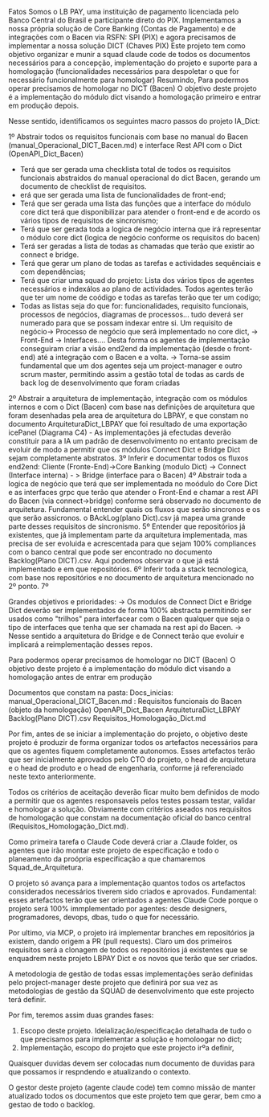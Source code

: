 Fatos
    Somos o LB PAY, uma instituição de pagamento licenciada pelo Banco Central do Brasil e participante direto do PIX.
    Implementamos a nossa própria solução de Core Banking (Contas de Pagamento) e de integrações com o Bacen via RSFN: SPI (PIX) e agora precisamos de implementar a nossa solução DICT (Chaves PIX)
    Este projeto tem como objetivo organizar e munir a squad claude code de todos os documentos necessários para a concepção, implementação do projeto e suporte para a homologação (funcionalidades necessários para despoletar o que for necessário funcionalmente para homologar)
    Resumindo, Para podermos operar precisamos de homologar no DICT  (Bacen)
    O objetivo deste projeto é a implementação do módulo dict visando a homologação primeiro e entrar em produção depois.

Nesse sentido, identificamos os seguintes macro passos do projeto IA_Dict:

1º Abstrair todos os requisitos funcionais com base no manual do Bacen (manual_Operacional_DICT_Bacen.md) e interface Rest API com o Dict (OpenAPI_Dict_Bacen)
   - Terá que ser gerada uma checklista total de todos os requisitos funcionais abstraidos do manual operacional do dict Bacen, gerando um documento de checklist de requisitos.
   - erá que ser gerada uma lista de funcionalidades de front-end;
   - Terá que ser gerada uma lista das funções que a interface do módulo core dict terá que disponibilizar para atender o front-end e de acordo os vários tipos de requisitos de sincronismo;
   - Terá que ser gerada toda a logica de negócio interna que irá representar o módulo core dict (logica de negócio conforme os requisitos do bacen)
   - Terá ser geradas a lista de todas as chamadas que terão que existir ao connect e bridge.
   - Terá que gerar um plano de todas as tarefas e actividades sequênciais e com dependências;
   - Terá que criar uma squad do projeto: Lista dos vários tipos de agentes necessários e indexálos ao plano de actividades. Todos agentes terão que ter um nome de coódigo e todas as tarefas terão que ter um codigo;
   - Todas as listas seja do que for: funcionalidades, requisito funcionais, processos de negócios, diagramas de processos... tudo deverá ser numerado para que se possam indexar entre si. Um requisito de negócio-> Processo de negócio que será implementado no core dict, -> Front-End -> Interfaces.... Desta forma os agentes de implementação conseguiram criar a visão end2end da implementação (desde o front-end) até a integração com o Bacen e a volta.
   -> Torna-se assim fundamental que um dos agentes seja um project-manager e outro scrum master, permitindo assim a gestão total de todas as cards de back log de desenvolvimento que foram criadas

2º Abstrair a arquitetura de implementação, integração com os módulos internos e com o Dict (Bacen) com base nas definições de arquitetura que foram desenhadas pela area de arquitetura do LBPAY, e que constam no documento ArquiteturaDict_LBPAY que foi resultado de uma exportação icePanel (Diagrama C4)
    - As implementações já efectudas deverão constituir para a IA um padrão de desenvolvimento no entanto precisam de evoluir de modo a permitir que os módulos Connect Dict e Bridge Dict sejam completamente abstratos.
3º Inferir e documentar todos os fluxos end2end: Cliente (Fronte-End)->Core Banking (modulo Dict) -> Connect (Interface interna) - > Bridge (interface para o Bacen)
4º Abstrair toda a logica de negócio que terá que ser implementada no moódulo do Core Dict e as interfaces grpc que terão que atender o Front-End e chamar a rest API do Bacen (via connect->bridge) conforme será observado no documento de arquitetura. Fundamental entender quais os fluxos que serão sincronos e os que serão assicronos. o BAckLog(plano Dict).csv já mapea uma grande parte desses requisitos de sincronismo.
5º Entender que repositórios já existentes, que já implementam parte da arquitetura implementada, mas precisa de ser evoluida e acrescentada para que sejam 100% compliances com o banco central que pode ser encontrado no documento Backlog(Plano DICT).csv. Aqui podemos observar o que já está implementado e em que repositórios.
6º Inferir toda a stack tecnologica, com base nos repositórios e no documento de arquitetura mencionado no 2º ponto.
7º 

Grandes objetivos e prioridades:
-> Os modulos de Connect Dict e Bridge Dict deverão ser implementados de forma 100% abstracta permitindo ser usados como "trilhos" para interfacear com o Bacen qualquer que seja o tipo de interfaces que tenha que ser chamada na rest api do Bacen.
-> Nesse sentido a arquitetura do Bridge e de Connect terão que evoluir e implicará a reimplementação desses repos.

Para podermos operar precisamos de homologar no DICT  (Bacen)
O objetivo deste projeto é a implementação do módulo dict visando a homologação antes de entrar em produção

Documentos que constam na pasta: Docs_inicias:
manual_Operacional_DICT_Bacen.md : Requisitos funcionais do Bacen (objeto da homologação)
OpenAPI_Dict_Bacen
ArquiteturaDict_LBPAY
Backlog(Plano DICT).csv
Requisitos_Homologação_Dict.md

Por fim, antes de se iniciar a implementação do projeto, o objetivo deste projeto é produzir de forma organizar todos os artefactos necessários para que os agentes fiquem completamente autonomos. Esses artefactos terão que ser inicialmente aprovados pelo CTO do projeto, o head de arquitetura e o head de produto e o head de engenharia, conforme já referenciado neste texto anteriormente.

Todos os critérios de aceitação deverão ficar muito bem definidos de modo a permitir que os agentes responsaveis pelos testes possam testar, validar e homologar a solução. Obviamente com critérios aseados nos requisitos de homologação que constam na documentação oficial do banco central (Requisitos_Homologação_Dict.md).

Como primeira tarefa o Claude Code deverá criar a .Claude folder, os agentes que irão montar este projeto de especificação e todo o planeamento da proópria especificação a que chamaremos Squad_de_Arquitetura.

O projeto só avança para a implementação quantos todos os artefactos considerados necessários tiverem sido criados e aprovados. Fundamental: esses artefactos terão que ser orientados a agentes Claude Code porque o projeto será 100% immplementado por agentes: desde designers, programadores, devops, dbas, tudo o que for necessário.

Por ultimo, via MCP, o projeto irá implementar branches em repositórios ja existem, dando origem a PR (pull requests). Claro um dos primeiros requisitos será a clonagem de todos os repositórios já existentes que se enquadrem neste projeto LBPAY Dict e os novos que terão que ser criados.

A metodologia de gestão de todas essas implementações serão definidas pelo project-manager deste projeto que definirá por sua vez as metodologias de gestão da SQUAD de desenvolvimento que este projecto terá definir.

Por fim, teremos assim duas grandes fases:
1. Escopo deste projeto. Ideialização/especificação detalhada de tudo o que precisamos para implementar a solução e homoloogar no dict;
2. Implementação, escopo do projeto que este projecto irºa definir,

Quaisquer duvidas devem ser colocadas num documento de duvidas para que possamos ir respndendo e atualizando o contexto.

O gestor deste projeto (agente claude code) tem comno missão de manter atualizado todos os documentos que este projeto tem que gerar, bem cmo a gestao de todo o backlog.
